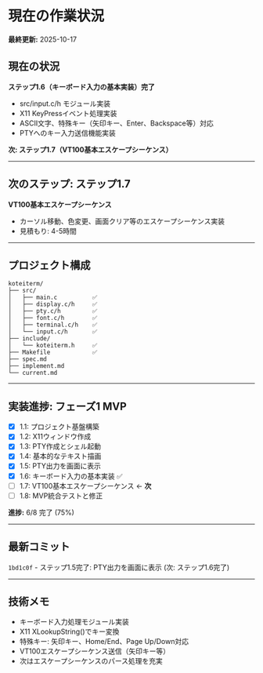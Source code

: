 # 現在の作業状況

**最終更新:** 2025-10-17

## 現在の状況

**ステップ1.6（キーボード入力の基本実装）完了**
- src/input.c/h モジュール実装
- X11 KeyPressイベント処理実装
- ASCII文字、特殊キー（矢印キー、Enter、Backspace等）対応
- PTYへのキー入力送信機能実装

**次: ステップ1.7（VT100基本エスケープシーケンス）**

---

## 次のステップ: ステップ1.7

**VT100基本エスケープシーケンス**
- カーソル移動、色変更、画面クリア等のエスケープシーケンス実装
- 見積もり: 4-5時間

---

## プロジェクト構成

```
koteiterm/
├── src/
│   ├── main.c          ✅
│   ├── display.c/h     ✅
│   ├── pty.c/h         ✅
│   ├── font.c/h        ✅
│   ├── terminal.c/h    ✅
│   └── input.c/h       ✅
├── include/
│   └── koteiterm.h     ✅
├── Makefile            ✅
├── spec.md
├── implement.md
└── current.md
```

---

## 実装進捗: フェーズ1 MVP

- [x] 1.1: プロジェクト基盤構築
- [x] 1.2: X11ウィンドウ作成
- [x] 1.3: PTY作成とシェル起動
- [x] 1.4: 基本的なテキスト描画
- [x] 1.5: PTY出力を画面に表示
- [x] 1.6: キーボード入力の基本実装 ✅
- [ ] 1.7: VT100基本エスケープシーケンス ← **次**
- [ ] 1.8: MVP統合テストと修正

**進捗:** 6/8 完了 (75%)

---

## 最新コミット

`1bd1c0f` - ステップ1.5完了: PTY出力を画面に表示
(次: ステップ1.6完了)

---

## 技術メモ

- キーボード入力処理モジュール実装
- X11 XLookupString()でキー変換
- 特殊キー: 矢印キー、Home/End、Page Up/Down対応
- VT100エスケープシーケンス送信（矢印キー等）
- 次はエスケープシーケンスのパース処理を充実
